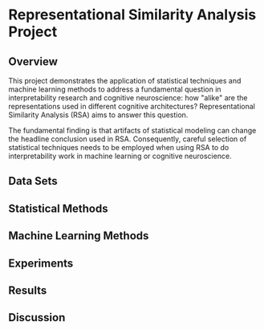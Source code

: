 # Representational Similarity Analysis Project

## Overview

This project demonstrates the application of statistical techniques and machine learning methods to address a fundamental question in interpretability research and cognitive neuroscience:  how "alike" are the representations used in different cognitive architectures?  Representational Similarity Analysis (RSA) aims to answer this question.

The fundamental finding is that artifacts of statistical modeling can change the headline conclusion used in RSA.  Consequently, careful selection of statistical techniques needs to be employed when using RSA to do interpretability work in machine learning or cognitive neuroscience.

## Data Sets

## Statistical Methods

## Machine Learning Methods

## Experiments

## Results

## Discussion
